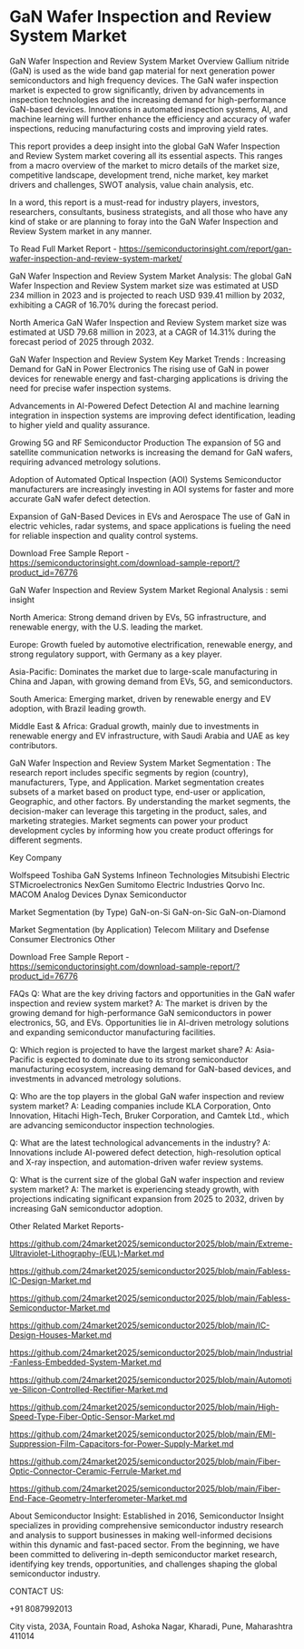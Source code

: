 <h1>GaN Wafer Inspection and Review System Market</h1>
GaN Wafer Inspection and Review System Market Overview
Gallium nitride (GaN) is used as the wide band gap material for next generation power semiconductors and high frequency devices. The GaN wafer inspection market is expected to grow significantly, driven by advancements in inspection technologies and the increasing demand for high-performance GaN-based devices. Innovations in automated inspection systems, AI, and machine learning will further enhance the efficiency and accuracy of wafer inspections, reducing manufacturing costs and improving yield rates.

This report provides a deep insight into the global GaN Wafer Inspection and Review System market covering all its essential aspects. This ranges from a macro overview of the market to micro details of the market size, competitive landscape, development trend, niche market, key market drivers and challenges, SWOT analysis, value chain analysis, etc.

In a word, this report is a must-read for industry players, investors, researchers, consultants, business strategists, and all those who have any kind of stake or are planning to foray into the GaN Wafer Inspection and Review System market in any manner.

To Read Full Market Report -
https://semiconductorinsight.com/report/gan-wafer-inspection-and-review-system-market/

GaN Wafer Inspection and Review System Market Analysis:
The global GaN Wafer Inspection and Review System market size was estimated at USD 234 million in 2023 and is projected to reach USD 939.41 million by 2032, exhibiting a CAGR of 16.70% during the forecast period.

North America GaN Wafer Inspection and Review System market size was estimated at USD 79.68 million in 2023, at a CAGR of 14.31% during the forecast period of 2025 through 2032.

GaN Wafer Inspection and Review System Key Market Trends :
Increasing Demand for GaN in Power Electronics
The rising use of GaN in power devices for renewable energy and fast-charging applications is driving the need for precise wafer inspection systems.

Advancements in AI-Powered Defect Detection
AI and machine learning integration in inspection systems are improving defect identification, leading to higher yield and quality assurance.

Growing 5G and RF Semiconductor Production
The expansion of 5G and satellite communication networks is increasing the demand for GaN wafers, requiring advanced metrology solutions.

Adoption of Automated Optical Inspection (AOI) Systems
Semiconductor manufacturers are increasingly investing in AOI systems for faster and more accurate GaN wafer defect detection.

Expansion of GaN-Based Devices in EVs and Aerospace
The use of GaN in electric vehicles, radar systems, and space applications is fueling the need for reliable inspection and quality control systems.

Download Free Sample Report -
https://semiconductorinsight.com/download-sample-report/?product_id=76776

GaN Wafer Inspection and Review System Market Regional Analysis :
semi insight

North America:
Strong demand driven by EVs, 5G infrastructure, and renewable energy, with the U.S. leading the market.

Europe:
Growth fueled by automotive electrification, renewable energy, and strong regulatory support, with Germany as a key player.

Asia-Pacific:
Dominates the market due to large-scale manufacturing in China and Japan, with growing demand from EVs, 5G, and semiconductors.

South America:
Emerging market, driven by renewable energy and EV adoption, with Brazil leading growth.

Middle East & Africa:
Gradual growth, mainly due to investments in renewable energy and EV infrastructure, with Saudi Arabia and UAE as key contributors.

GaN Wafer Inspection and Review System Market Segmentation :
The research report includes specific segments by region (country), manufacturers, Type, and Application. Market segmentation creates subsets of a market based on product type, end-user or application, Geographic, and other factors. By understanding the market segments, the decision-maker can leverage this targeting in the product, sales, and marketing strategies. Market segments can power your product development cycles by informing how you create product offerings for different segments.

Key Company

Wolfspeed
Toshiba
GaN Systems
Infineon Technologies
Mitsubishi Electric
STMicroelectronics
NexGen
Sumitomo Electric Industries
Qorvo Inc.
MACOM
Analog Devices
Dynax Semiconductor

Market Segmentation (by Type)
GaN-on-Si
GaN-on-Sic
GaN-on-Diamond

Market Segmentation (by Application)
Telecom
Military and Dsefense
Consumer Electronics
Other

Download Free Sample Report -
https://semiconductorinsight.com/download-sample-report/?product_id=76776

FAQs
Q: What are the key driving factors and opportunities in the GaN wafer inspection and review system market?
A: The market is driven by the growing demand for high-performance GaN semiconductors in power electronics, 5G, and EVs. Opportunities lie in AI-driven metrology solutions and expanding semiconductor manufacturing facilities.

Q: Which region is projected to have the largest market share?
A: Asia-Pacific is expected to dominate due to its strong semiconductor manufacturing ecosystem, increasing demand for GaN-based devices, and investments in advanced metrology solutions.

Q: Who are the top players in the global GaN wafer inspection and review system market?
A: Leading companies include KLA Corporation, Onto Innovation, Hitachi High-Tech, Bruker Corporation, and Camtek Ltd., which are advancing semiconductor inspection technologies.

Q: What are the latest technological advancements in the industry?
A: Innovations include AI-powered defect detection, high-resolution optical and X-ray inspection, and automation-driven wafer review systems.

Q: What is the current size of the global GaN wafer inspection and review system market?
A: The market is experiencing steady growth, with projections indicating significant expansion from 2025 to 2032, driven by increasing GaN semiconductor adoption.

Other Related Market Reports-

https://github.com/24market2025/semiconductor2025/blob/main/Extreme-Ultraviolet-Lithography-(EUL)-Market.md

https://github.com/24market2025/semiconductor2025/blob/main/Fabless-IC-Design-Market.md

https://github.com/24market2025/semiconductor2025/blob/main/Fabless-Semiconductor-Market.md

https://github.com/24market2025/semiconductor2025/blob/main/IC-Design-Houses-Market.md

https://github.com/24market2025/semiconductor2025/blob/main/Industrial-Fanless-Embedded-System-Market.md

https://github.com/24market2025/semiconductor2025/blob/main/Automotive-Silicon-Controlled-Rectifier-Market.md

https://github.com/24market2025/semiconductor2025/blob/main/High-Speed-Type-Fiber-Optic-Sensor-Market.md

https://github.com/24market2025/semiconductor2025/blob/main/EMI-Suppression-Film-Capacitors-for-Power-Supply-Market.md

https://github.com/24market2025/semiconductor2025/blob/main/Fiber-Optic-Connector-Ceramic-Ferrule-Market.md

https://github.com/24market2025/semiconductor2025/blob/main/Fiber-End-Face-Geometry-Interferometer-Market.md

About Semiconductor Insight:
Established in 2016, Semiconductor Insight specializes in providing comprehensive semiconductor industry research and analysis to support businesses in making well-informed decisions within this dynamic and fast-paced sector. From the beginning, we have been committed to delivering in-depth semiconductor market research, identifying key trends, opportunities, and challenges shaping the global semiconductor industry.

CONTACT US:

+91 8087992013

City vista, 203A, Fountain Road, Ashoka Nagar, Kharadi, Pune, Maharashtra 411014
